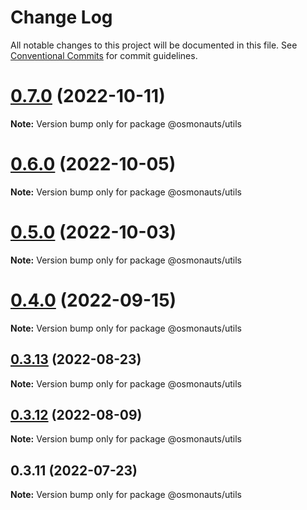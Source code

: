 # Change Log

All notable changes to this project will be documented in this file.
See [Conventional Commits](https://conventionalcommits.org) for commit guidelines.

# [0.7.0](https://github.com/osmosis-labs/telescope/compare/@osmonauts/utils@0.6.0...@osmonauts/utils@0.7.0) (2022-10-11)

**Note:** Version bump only for package @osmonauts/utils





# [0.6.0](https://github.com/osmosis-labs/telescope/compare/@osmonauts/utils@0.5.0...@osmonauts/utils@0.6.0) (2022-10-05)

**Note:** Version bump only for package @osmonauts/utils





# [0.5.0](https://github.com/osmosis-labs/telescope/compare/@osmonauts/utils@0.4.0...@osmonauts/utils@0.5.0) (2022-10-03)

**Note:** Version bump only for package @osmonauts/utils





# [0.4.0](https://github.com/osmosis-labs/telescope/compare/@osmonauts/utils@0.3.13...@osmonauts/utils@0.4.0) (2022-09-15)

**Note:** Version bump only for package @osmonauts/utils





## [0.3.13](https://github.com/osmosis-labs/telescope/compare/@osmonauts/utils@0.3.12...@osmonauts/utils@0.3.13) (2022-08-23)

**Note:** Version bump only for package @osmonauts/utils





## [0.3.12](https://github.com/osmosis-labs/telescope/compare/@osmonauts/utils@0.3.11...@osmonauts/utils@0.3.12) (2022-08-09)

**Note:** Version bump only for package @osmonauts/utils





## 0.3.11 (2022-07-23)

**Note:** Version bump only for package @osmonauts/utils
